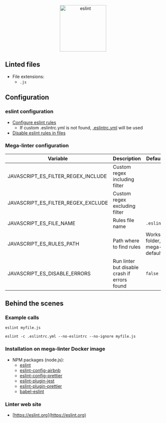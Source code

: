 <!-- markdownlint-disable MD033 MD041 -->
<!-- Generated by .automation/build.py, please do not update manually -->

<div align="center">
  <a href="https://eslint.org" target="blank" title="Visit linter Web Site">
    <img src="https://miro.medium.com/max/875/1*jFyfsakE2WBv5sFjBQUsuw.png" alt="eslint" height="150px">
  </a>
</div>

## Linted files

- File extensions:
  - `.js`

## Configuration

### eslint configuration

- [Configure eslint rules](https://eslint.org/docs/user-guide/configuring)
  - If custom .eslintrc.yml is not found, [.eslintrc.yml](https://github.com/nvuillam/mega-linter/tree/master_megalinter/TEMPLATES/.eslintrc.yml) will be used
- [Disable eslint rules in files](https://eslint.org/docs/user-guide/configuring#disabling-rules-with-inline-comments)

### Mega-linter configuration

| Variable | Description | Default value |
| ----------------- | -------------- | -------------- |
| JAVASCRIPT_ES_FILTER_REGEX_INCLUDE | Custom regex including filter |  |
| JAVASCRIPT_ES_FILTER_REGEX_EXCLUDE | Custom regex excluding filter |  |
| JAVASCRIPT_ES_FILE_NAME | Rules file name | `.eslintrc.yml` |
| JAVASCRIPT_ES_RULES_PATH | Path where to find rules | Workspace folder, then mega-linter default rules |
| JAVASCRIPT_ES_DISABLE_ERRORS | Run linter but disable crash if errors found | `false` |

## Behind the scenes

### Example calls

```shell
eslint myfile.js
```

```shell
eslint -c .eslintrc.yml --no-eslintrc --no-ignore myfile.js
```


### Installation on mega-linter Docker image

- NPM packages (node.js):
  - [eslint](https://www.npmjs.com/package/eslint)
  - [eslint-config-airbnb](https://www.npmjs.com/package/eslint-config-airbnb)
  - [eslint-config-prettier](https://www.npmjs.com/package/eslint-config-prettier)
  - [eslint-plugin-jest](https://www.npmjs.com/package/eslint-plugin-jest)
  - [eslint-plugin-prettier](https://www.npmjs.com/package/eslint-plugin-prettier)
  - [babel-eslint](https://www.npmjs.com/package/babel-eslint)

### Linter web site
- [https://eslint.org](https://eslint.org)


